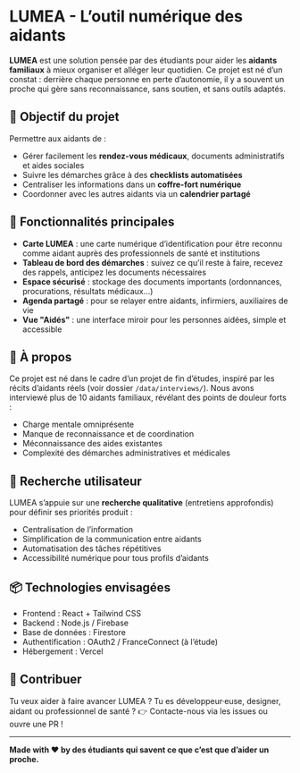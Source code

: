 # LUMEA - L’outil numérique des aidants

**LUMEA** est une solution pensée par des étudiants pour aider les **aidants familiaux** à mieux organiser et alléger leur quotidien. Ce projet est né d’un constat : derrière chaque personne en perte d’autonomie, il y a souvent un proche qui gère sans reconnaissance, sans soutien, et sans outils adaptés.

## 🎯 Objectif du projet

Permettre aux aidants de :
- Gérer facilement les **rendez-vous médicaux**, documents administratifs et aides sociales
- Suivre les démarches grâce à des **checklists automatisées**
- Centraliser les informations dans un **coffre-fort numérique**
- Coordonner avec les autres aidants via un **calendrier partagé**

## 📂 Fonctionnalités principales

- **Carte LUMEA** : une carte numérique d’identification pour être reconnu comme aidant auprès des professionnels de santé et institutions
- **Tableau de bord des démarches** : suivez ce qu’il reste à faire, recevez des rappels, anticipez les documents nécessaires
- **Espace sécurisé** : stockage des documents importants (ordonnances, procurations, résultats médicaux…)
- **Agenda partagé** : pour se relayer entre aidants, infirmiers, auxiliaires de vie
- **Vue "Aidés"** : une interface miroir pour les personnes aidées, simple et accessible

## 💬 À propos

Ce projet est né dans le cadre d’un projet de fin d’études, inspiré par les récits d’aidants réels (voir dossier `/data/interviews/`). Nous avons interviewé plus de 10 aidants familiaux, révélant des points de douleur forts :
- Charge mentale omniprésente
- Manque de reconnaissance et de coordination
- Méconnaissance des aides existantes
- Complexité des démarches administratives et médicales

## 🧪 Recherche utilisateur

LUMEA s’appuie sur une **recherche qualitative** (entretiens approfondis) pour définir ses priorités produit :
- Centralisation de l’information
- Simplification de la communication entre aidants
- Automatisation des tâches répétitives
- Accessibilité numérique pour tous profils d’aidants

## 📦 Technologies envisagées

- Frontend : React + Tailwind CSS
- Backend : Node.js / Firebase
- Base de données : Firestore
- Authentification : OAuth2 / FranceConnect (à l’étude)
- Hébergement : Vercel

## 🤝 Contribuer

Tu veux aider à faire avancer LUMEA ? Tu es développeur·euse, designer, aidant ou professionnel de santé ?
👉 Contacte-nous via les issues ou ouvre une PR !

---

**Made with ❤️ by des étudiants qui savent ce que c’est que d’aider un proche.**
